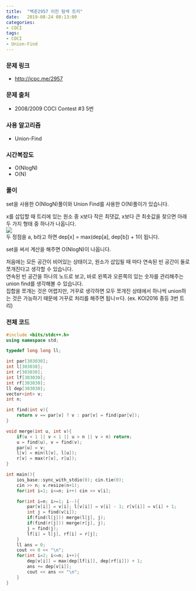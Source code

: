 ```yaml
---
title:  "백준2957 이진 탐색 트리"
date:   2019-08-24 08:13:00
categories:
- COCI
tags:
- COCI
- Union-Find
---
```


### 문제 링크
* http://icpc.me/2957

### 문제 출처
* 2008/2009 COCI Contest #3 5번

### 사용 알고리즘
* Union-Find

### 시간복잡도
* O(NlogN)
* O(N)

### 풀이
set을 사용한 O(NlogN)풀이와 Union Find를 사용한 O(N)풀이가 있습니다.

x를 삽입할 때 트리에 있는 원소 중 x보다 작은 최댓값, x보다 큰 최솟값을 찾으면 아래 두 가지 형태 중 하나가 나옵니다.<br>
<img src = "https://i.imgur.com/RUboXG6.png"><br>
두 정점을 a, b라고 하면 dep[x] = max(dep[a], dep[b]) + 1이 됩니다.

set을 써서 계산을 해주면 O(NlogN)이 나옵니다.

처음에는 모든 공간이 비어있는 상태이고, 원소가 삽입될 때 마다 연속된 빈 공간이 둘로 쪼개진다고 생각할 수 있습니다.<br>
연속된 빈 공간을 하나의 노드로 보고, 바로 왼쪽과 오른쪽의 있는 숫자를 관리해주는 union find를 생각해볼 수 있습니다.<br>
집합을 쪼개는 것은 어렵지만, 거꾸로 생각하면 모두 쪼개진 상태에서 하나씩 union하는 것은 가능하기 때문에 거꾸로 처리를 해주면 됩니ㅠ다. (ex. KOI2016 중등 3번 트리)

### 전체 코드
```cpp
#include <bits/stdc++.h>
using namespace std;

typedef long long ll;

int par[303030];
int l[303030];
int r[303030];
int lf[303030];
int rf[303030];
ll dep[303030];
vector<int> v;
int n;

int find(int v){
	return v == par[v] ? v : par[v] = find(par[v]);
}

void merge(int u, int v){
	if(u < 1 || v < 1 || u > n || v > n) return;
	u = find(u), v = find(v);
	par[u] = v;
	l[v] = min(l[v], l[u]);
	r[v] = max(r[v], r[u]);
}

int main(){
	ios_base::sync_with_stdio(0); cin.tie(0);
	cin >> n; v.resize(n+1);
	for(int i=1; i<=n; i++) cin >> v[i];

	for(int i=n; i>=1; i--){
		par[v[i]] = v[i]; l[v[i]] = v[i] - 1; r[v[i]] = v[i] + 1;
		int j = find(v[i]);
		if(find(l[j])) merge(l[j], j);
		if(find(r[j])) merge(r[j], j);
		j = find(j);
		lf[i] = l[j], rf[i] = r[j];
	}
	ll ans = 0;
	cout << 0 << "\n";
	for(int i=2; i<=n; i++){
		dep[v[i]] = max(dep[lf[i]], dep[rf[i]]) + 1;
		ans += dep[v[i]];
		cout << ans << "\n";
	}
}
```
